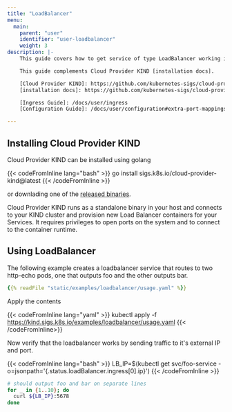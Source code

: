 ```yaml
---
title: "LoadBalancer"
menu:
  main:
    parent: "user"
    identifier: "user-loadbalancer"
    weight: 3
description: |-
    This guide covers how to get service of type LoadBalancer working in a kind cluster using [Cloud Provider KIND].

    This guide complements Cloud Provider KIND [installation docs].

    [Cloud Provider KIND]: https://github.com/kubernetes-sigs/cloud-provider-kind
    [installation docs]: https://github.com/kubernetes-sigs/cloud-provider-kind?tab=readme-ov-file#install

    [Ingress Guide]: /docs/user/ingress
    [Configuration Guide]: /docs/user/configuration#extra-port-mappings

---
```


## Installing Cloud Provider KIND

Cloud Provider KIND can be installed using golang

{{< codeFromInline lang="bash" >}}
go install sigs.k8s.io/cloud-provider-kind@latest
{{< /codeFromInline >}}

or downlading one of the [released binaries](https://github.com/kubernetes-sigs/cloud-provider-kind/releases).

Cloud Provider KIND runs as a standalone binary in your host and connects to your KIND cluster and provision new Load Balancer containers for your Services. It requires privileges to open ports on the system and to connect to the container runtime.

## Using LoadBalancer

The following example creates a loadbalancer service that routes to two http-echo pods, one that outputs foo and the other outputs bar.

```yaml
{{% readFile "static/examples/loadbalancer/usage.yaml" %}}
```

Apply the contents

{{< codeFromInline lang="yaml" >}}
kubectl apply -f https://kind.sigs.k8s.io/examples/loadbalancer/usage.yaml
{{< /codeFromInline>}}

Now verify that the loadbalancer works by sending traffic to it's external IP and port.

{{< codeFromInline lang="bash" >}}
LB_IP=$(kubectl get svc/foo-service -o=jsonpath='{.status.loadBalancer.ingress[0].ip}')
{{< /codeFromInline >}}

```bash
# should output foo and bar on separate lines 
for _ in {1..10}; do
  curl ${LB_IP}:5678
done
```
